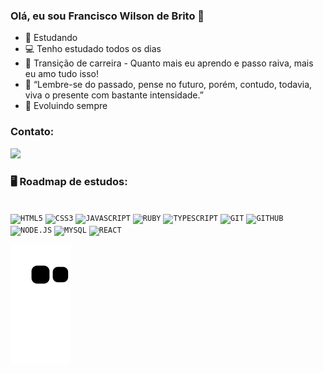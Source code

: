 ### Olá, eu sou Francisco Wilson de Brito 👋

- 🌱 Estudando 
- 💻 Tenho estudado todos os dias 
- 💾 Transição de carreira - Quanto mais eu aprendo e passo raiva, mais eu amo tudo isso!
- 🎯 “Lembre-se do passado, pense no futuro, porém, contudo, todavia, viva o presente com bastante intensidade.” 
- 🔭 Evoluindo sempre

### Contato:
<div>
<a href="https://www.linkedin.com/in/fcodebrito/" target="_blank"><img src="https://img.shields.io/badge/-LinkedIn-%230077B5?style=for-the-badge&logo=linkedin&logoColor=white" target="_blank"></a>

### 🖥️ Roadmap de estudos: 

<div style="display: inline_block"><br/>
    <code><img width="40px" src="https://cdn.jsdelivr.net/gh/devicons/devicon/icons/html5/html5-original-wordmark.svg" title = "HTML5"/></code>
    <code><img width="40px" src="https://cdn.jsdelivr.net/gh/devicons/devicon/icons/css3/css3-original-wordmark.svg" title = "CSS3"/></code>
    <code><img width="40px" src="https://cdn.jsdelivr.net/gh/devicons/devicon/icons/javascript/javascript-original.svg" title = "JAVASCRIPT"/></code>
    <code><img width="40px" src="https://cdn.jsdelivr.net/gh/devicons/devicon/icons/ruby/ruby-plain.svg" title = "RUBY"/></code>   
    <code><img width="40px" src="https://cdn.jsdelivr.net/gh/devicons/devicon/icons/typescript/typescript-original.svg" title = "TYPESCRIPT"/></code>     
    <code><img width="40px" src="https://cdn.jsdelivr.net/gh/devicons/devicon/icons/git/git-original.svg" title = "GIT"/></code>
    <code><img width="40px" src="https://cdn.jsdelivr.net/gh/devicons/devicon/icons/github/github-original.svg" title = "GITHUB"/></code>
    <code><img width="40px" src="https://cdn.jsdelivr.net/gh/devicons/devicon/icons/nodejs/nodejs-original.svg" title = "NODE.JS"/></code>
    <code><img width="40px" src="https://cdn.jsdelivr.net/gh/devicons/devicon/icons/mysql/mysql-original.svg" title = "MYSQL"/></code>
    <code><img width="40px" src="https://cdn.jsdelivr.net/gh/devicons/devicon/icons/react/react-original-wordmark.svg" title = "REACT"/></code>         
                
          
</div>

![Snake animation](https://github.com/rafaballerini/rafaballerini/blob/output/github-contribution-grid-snake.svg)
